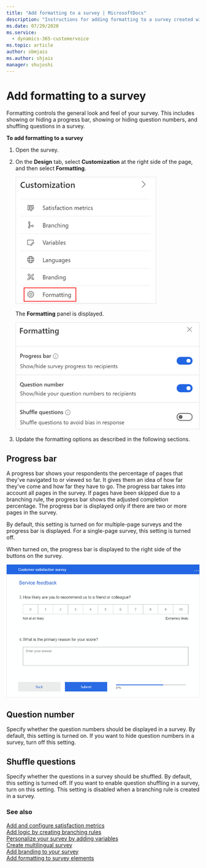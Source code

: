 ```yaml
---
title: "Add formatting to a survey | MicrosoftDocs"
description: "Instructions for adding formatting to a survey created with Dynamics 365 Customer Voice."
ms.date: 07/29/2020
ms.service: 
  - dynamics-365-customervoice
ms.topic: article
author: sbmjais
ms.author: shjais
manager: shujoshi
---
```


# Add formatting to a survey

Formatting controls the general look and feel of your survey. This includes showing or hiding a progress bar, showing or hiding question numbers, and shuffling questions in a survey. 

**To add formatting to a survey**

1. Open the survey.

2. On the **Design** tab, select **Customization** at the right side of the page, and then select **Formatting**.

    ![Formatting menu item](media/formatting-button.png "Formatting menu item")

    The **Formatting** panel is displayed.

    ![Formatting panel](media/formatting-panel.png "Formatting panel")

3. Update the formatting options as described in the following sections.

## Progress bar

A progress bar shows your respondents the percentage of pages that they've navigated to or viewed so far. It gives them an idea of how far they've come and how far they have to go. The progress bar takes into account all pages in the survey. If pages have been skipped due to a branching rule, the progress bar shows the adjusted completion percentage. The progress bar is displayed only if there are two or more pages in the survey.

By default, this setting is turned on for multiple-page surveys and the progress bar is displayed. For a single-page survey, this setting is turned off.

When turned on, the progress bar is displayed to the right side of the buttons on the survey.

![Progress bar on a survey](media/progress-bar.png "Progress bar on a survey")

## Question number

Specify whether the question numbers should be displayed in a survey. By default, this setting is turned on. If you want to hide question numbers in a survey, turn off this setting.

## Shuffle questions

Specify whether the questions in a survey should be shuffled. By default, this setting is turned off. If you want to enable question shuffling in a survey, turn on this setting. This setting is disabled when a branching rule is created in a survey.

### See also

[Add and configure satisfaction metrics](satisfaction-metrics.md)<br>
[Add logic by creating branching rules](create-branching-rule.md)<br>
[Personalize your survey by adding variables](personalize-survey.md)<br>
[Create multilingual survey](create-multilingual-survey.md)<br>
[Add branding to your survey](survey-branding.md)<br>
[Add formatting to survey elements](survey-text-format.md)
